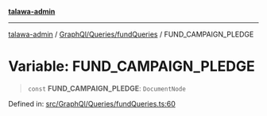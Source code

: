[**talawa-admin**](../../../../README.md)

***

[talawa-admin](../../../../README.md) / [GraphQl/Queries/fundQueries](../README.md) / FUND\_CAMPAIGN\_PLEDGE

# Variable: FUND\_CAMPAIGN\_PLEDGE

> `const` **FUND\_CAMPAIGN\_PLEDGE**: `DocumentNode`

Defined in: [src/GraphQl/Queries/fundQueries.ts:60](https://github.com/gautam-divyanshu/talawa-admin/blob/2490b2ea9583ec972ca984b1d93932def1c9f92b/src/GraphQl/Queries/fundQueries.ts#L60)
